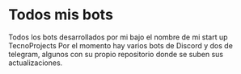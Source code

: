 # Todos mis bots
Todos los bots desarrollados por mi bajo el nombre de mi start up TecnoProjects
Por el momento hay varios bots de Discord y dos de telegram, algunos con su propio repositorio donde se suben sus actualizaciones.
